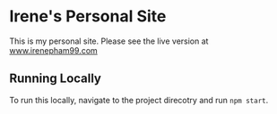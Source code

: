# Irene's Personal Site

This is my personal site. Please see the live version at www.irenepham99.com

## Running Locally

To run this locally, navigate to the project direcotry and run
`npm start`.
